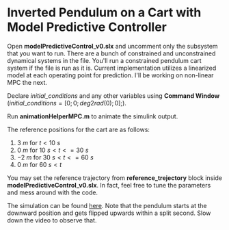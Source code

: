 # Inverted Pendulum on a Cart with Model Predictive Controller

Open **modelPredictiveControl_v0.slx** and uncomment only the subsystem that you want to run. There are a bunch of constrained and unconstrained dynamical systems in the file. You'll run a constrained pendulum cart system if the file is run as it is. Current implementation utilizes a linearized model at each operating point for prediction. I'll be working on non-linear MPC the next.

Declare *initial_conditions* and any other variables using **Command Window** ($initial\_conditions = [0; 0; deg2rad(0); 0];$).

Run **animationHelperMPC.m** to animate the simulink output.

The reference positions for the cart are as follows:

1) $3\ m$ for $t < 10\ s$
2) $0\ m$ for $10\ s < t <= 30\ s$
3) $-2\ m$ for $30\ s < t <= 60\ s$
4) $0\ m$ for $60\ s < t$

You may set the reference trajectory from **reference_trejectory** block inside **modelPredictiveControl_v0.slx**. In fact, feel free to tune the parameters and mess around with the code.

The simulation can be found [here](https://youtu.be/lmKCzDgQv-c). Note that the pendulum starts at the downward position and gets flipped upwards within a split second. Slow down the video to observe that.